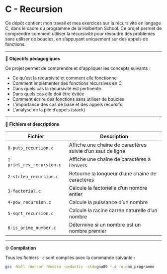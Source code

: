 # C - Recursion

Ce dépôt contient mon travail et mes exercices sur la récursivité en langage C, dans le cadre du programme de la Holberton School. Ce projet permet de comprendre comment utiliser la récursivité pour résoudre des problèmes sans utiliser de boucles, en s’appuyant uniquement sur des appels de fonctions.

---

🎯 **Objectifs pédagogiques**

Ce projet permet de comprendre et d'appliquer les concepts suivants :

- Ce qu’est la récursivité et comment elle fonctionne
- Comment implémenter des fonctions récursives en C
- Dans quels cas la récursivité est pertinente
- Dans quels cas elle doit être évitée
- Comment écrire des fonctions sans utiliser de boucles
- L’importance des cas de base et des appels récursifs
- L’analyse de la pile d’appels (stack)

---

📄 **Fichiers et descriptions**

| Fichier                   | Description                                                   |
|---------------------------|---------------------------------------------------------------|
| `0-puts_recursion.c`      | Affiche une chaîne de caractères suivie d’un saut de ligne    |
| `1-print_rev_recursion.c` | Affiche une chaîne de caractères à l’envers                   |
| `2-strlen_recursion.c`    | Retourne la longueur d’une chaîne de caractères               |
| `3-factorial.c`           | Calcule la factorielle d’un nombre entier                     |
| `4-pow_recursion.c`       | Calcule la puissance d’un nombre                              |
| `5-sqrt_recursion.c`      | Calcule la racine carrée naturelle d’un nombre                |
| `6-is_prime_number.c`     | Détermine si un nombre est un nombre premier                  |

---

⚙️ **Compilation**

Tous les fichiers `.c` sont compilés avec la commande suivante :

```bash
gcc -Wall -Werror -Wextra -pedantic -std=gnu89 *.c -o nom_programme